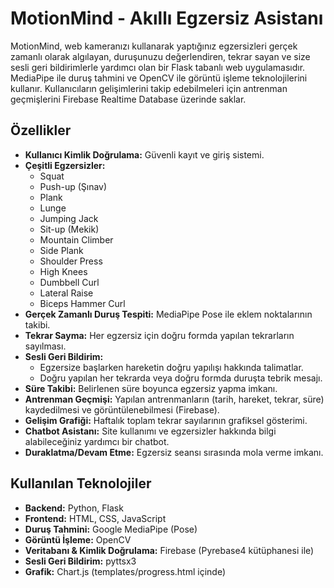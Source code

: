 # MotionMind - Akıllı Egzersiz Asistanı

MotionMind, web kameranızı kullanarak yaptığınız egzersizleri gerçek zamanlı olarak algılayan, duruşunuzu değerlendiren, tekrar sayan ve size sesli geri bildirimlerle yardımcı olan bir Flask tabanlı web uygulamasıdır. MediaPipe ile duruş tahmini ve OpenCV ile görüntü işleme teknolojilerini kullanır. Kullanıcıların gelişimlerini takip edebilmeleri için antrenman geçmişlerini Firebase Realtime Database üzerinde saklar.

## Özellikler

* **Kullanıcı Kimlik Doğrulama:** Güvenli kayıt ve giriş sistemi.
* **Çeşitli Egzersizler:**
    * Squat
    * Push-up (Şınav)
    * Plank
    * Lunge
    * Jumping Jack
    * Sit-up (Mekik)
    * Mountain Climber
    * Side Plank
    * Shoulder Press
    * High Knees
    * Dumbbell Curl
    * Lateral Raise
    * Biceps Hammer Curl
* **Gerçek Zamanlı Duruş Tespiti:** MediaPipe Pose ile eklem noktalarının takibi.
* **Tekrar Sayma:** Her egzersiz için doğru formda yapılan tekrarların sayılması.
* **Sesli Geri Bildirim:**
    * Egzersize başlarken hareketin doğru yapılışı hakkında talimatlar.
    * Doğru yapılan her tekrarda veya doğru formda duruşta tebrik mesajı.
* **Süre Takibi:** Belirlenen süre boyunca egzersiz yapma imkanı.
* **Antrenman Geçmişi:** Yapılan antrenmanların (tarih, hareket, tekrar, süre) kaydedilmesi ve görüntülenebilmesi (Firebase).
* **Gelişim Grafiği:** Haftalık toplam tekrar sayılarının grafiksel gösterimi.
* **Chatbot Asistanı:** Site kullanımı ve egzersizler hakkında bilgi alabileceğiniz yardımcı bir chatbot.
* **Duraklatma/Devam Etme:** Egzersiz seansı sırasında mola verme imkanı.

## Kullanılan Teknolojiler

* **Backend:** Python, Flask
* **Frontend:** HTML, CSS, JavaScript
* **Duruş Tahmini:** Google MediaPipe (Pose)
* **Görüntü İşleme:** OpenCV
* **Veritabanı & Kimlik Doğrulama:** Firebase (Pyrebase4 kütüphanesi ile)
* **Sesli Geri Bildirim:** pyttsx3
* **Grafik:** Chart.js (templates/progress.html içinde)
